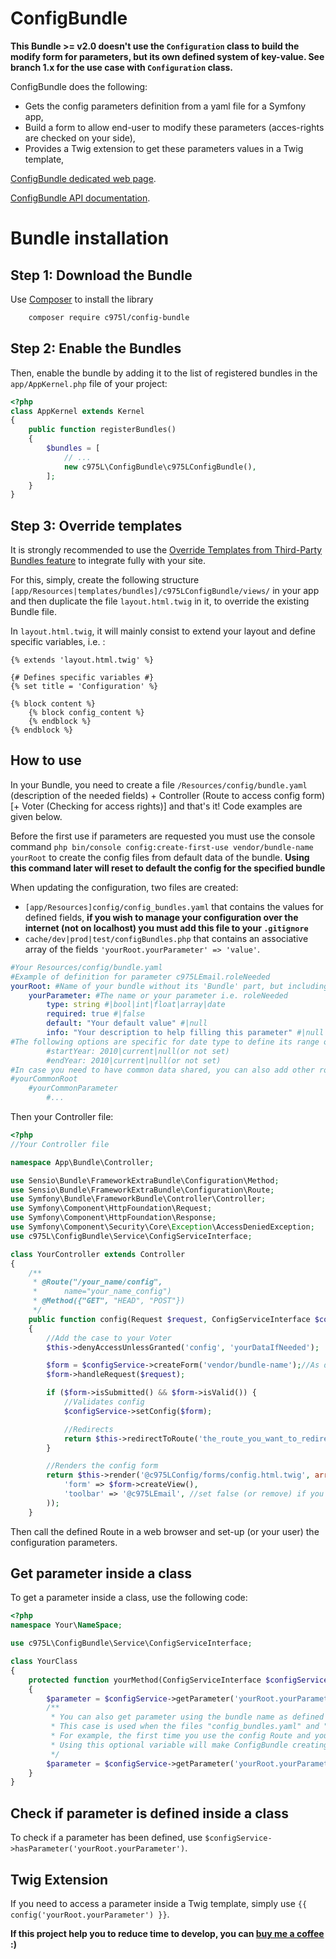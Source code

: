 ConfigBundle
=================

**This Bundle >= v2.0 doesn't use the `Configuration` class to build the modify form for parameters, but its own defined system of key-value. See branch 1.x for the use case with `Configuration` class.**

ConfigBundle does the following:

- Gets the config parameters definition from a yaml file for a Symfony app,
- Build a form to allow end-user to modify these parameters (acces-rights are checked on your side),
- Provides a Twig extension to get these parameters values in a Twig template,

[ConfigBundle dedicated web page](https://975l.com/en/pages/config-bundle).

[ConfigBundle API documentation](https://975l.com/apidoc/c975L/ConfigBundle.html).

Bundle installation
===================

Step 1: Download the Bundle
---------------------------
Use [Composer](https://getcomposer.org) to install the library
```bash
    composer require c975l/config-bundle
```

Step 2: Enable the Bundles
--------------------------
Then, enable the bundle by adding it to the list of registered bundles in the `app/AppKernel.php` file of your project:

```php
<?php
class AppKernel extends Kernel
{
    public function registerBundles()
    {
        $bundles = [
            // ...
            new c975L\ConfigBundle\c975LConfigBundle(),
        ];
    }
}
```

Step 3: Override templates
--------------------------
It is strongly recommended to use the [Override Templates from Third-Party Bundles feature](http://symfony.com/doc/current/templating/overriding.html) to integrate fully with your site.

For this, simply, create the following structure `[app/Resources|templates/bundles]/c975LConfigBundle/views/` in your app and then duplicate the file `layout.html.twig` in it, to override the existing Bundle file.

In `layout.html.twig`, it will mainly consist to extend your layout and define specific variables, i.e. :
```twig
{% extends 'layout.html.twig' %}

{# Defines specific variables #}
{% set title = 'Configuration' %}

{% block content %}
    {% block config_content %}
    {% endblock %}
{% endblock %}
```

How to use
----------
In your Bundle, you need to create a file `/Resources/config/bundle.yaml` (description of the needed fields) + Controller (Route to access config form) [+ Voter (Checking for access rights)] and that's it! Code examples are given below.

Before the first use if parameters are requested you must use the console command `php bin/console config:create-first-use vendor/bundle-name yourRoot` to create the config files from default data of the bundle. **Using this command later will reset to default the config for the specified bundle**

When updating the configuration, two files are created:
- `[app/Resources]config/config_bundles.yaml` that contains the values for defined fields, **if you wish to manage your configuration over the internet (not on localhost) you must add this file to your `.gitignore`**
- `cache/dev|prod|test/configBundles.php` that contains an associative array of the fields `'yourRoot.yourParameter' => 'value'`.

```yml
#Your Resources/config/bundle.yaml
#Example of definition for parameter c975LEmail.roleNeeded
yourRoot: #Name of your bundle without its 'Bundle' part, but including its vendor one, to keep its uniqueness, i.e. c975LEmail
    yourParameter: #The name or your parameter i.e. roleNeeded
        type: string #|bool|int|float|array|date
        required: true #|false
        default: "Your default value" #|null
        info: "Your description to help filling this parameter" #|null
#The following options are specific for date type to define its range of years
        #startYear: 2010|current|null(or not set)
        #endYear: 2010|current|null(or not set)
#In case you need to have common data shared, you can also add other roots with the scheme
#yourCommonRoot
    #yourCommonParameter
        #...
```

Then your Controller file:
```php
<?php
//Your Controller file

namespace App\Bundle\Controller;

use Sensio\Bundle\FrameworkExtraBundle\Configuration\Method;
use Sensio\Bundle\FrameworkExtraBundle\Configuration\Route;
use Symfony\Bundle\FrameworkBundle\Controller\Controller;
use Symfony\Component\HttpFoundation\Request;
use Symfony\Component\HttpFoundation\Response;
use Symfony\Component\Security\Core\Exception\AccessDeniedException;
use c975L\ConfigBundle\Service\ConfigServiceInterface;

class YourController extends Controller
{
    /**
     * @Route("/your_name/config",
     *      name="your_name_config")
     * @Method({"GET", "HEAD", "POST"})
     */
    public function config(Request $request, ConfigServiceInterface $configService)
    {
        //Add the case to your Voter
        $this->denyAccessUnlessGranted('config', 'yourDataIfNeeded');

        $form = $configService->createForm('vendor/bundle-name');//As defined in your composer.json
        $form->handleRequest($request);

        if ($form->isSubmitted() && $form->isValid()) {
            //Validates config
            $configService->setConfig($form);

            //Redirects
            return $this->redirectToRoute('the_route_you_want_to_redirect_to');
        }

        //Renders the config form
        return $this->render('@c975LConfig/forms/config.html.twig', array(
            'form' => $form->createView(),
            'toolbar' => '@c975LEmail', //set false (or remove) if you don't use c975L/ToolbarBundle
        ));
    }
```

Then call the defined Route in a web browser and set-up (or your user) the configuration parameters.

Get parameter inside a class
----------------------------
To get a parameter inside a class, use the following code:

```php
<?php
namespace Your\NameSpace;

use c975L\ConfigBundle\Service\ConfigServiceInterface;

class YourClass
{
    protected function yourMethod(ConfigServiceInterface $configService)
    {
        $parameter = $configService->getParameter('yourRoot.yourParameter');
        /**
         * You can also get parameter using the bundle name as defined in your composer.json.
         * This case is used when the files "config_bundles.yaml" and "configBundles.php" are not yet created.
         * For example, the first time you use the config Route and your Voter needs to check with a parameter defined using ConfigBundle.
         * Using this optional variable will make ConfigBundle creating the requested config files, based on default values in "bundle.yaml".
         */
        $parameter = $configService->getParameter('yourRoot.yourParameter', 'vendor/bundle-name');
    }
}
```

Check if parameter is defined inside a class
--------------------------------------------
To check if a parameter has been defined, use `$configService->hasParameter('yourRoot.yourParameter')`.


Twig Extension
--------------
If you need to access a parameter inside a Twig template, simply use `{{ config('yourRoot.yourParameter') }}`.

**If this project help you to reduce time to develop, you can [buy me a coffee](https://www.buymeacoffee.com/LaurentMarquet) :)**
